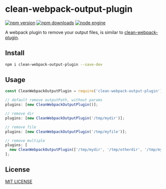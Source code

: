 # clean-webpack-output-plugin

[![npm version][npm-version-image]][npm-url]
[![npm downloads][npm-download-image]][npm-url]
[![node engine][node-engine-image]][npm-url]

[npm-version-image]: https://img.shields.io/npm/v/clean-webpack-output-plugin.svg?style=flat-square
[npm-download-image]: https://img.shields.io/npm/dm/clean-webpack-output-plugin.svg?style=flat-square
[node-engine-image]: https://img.shields.io/badge/node-%3E=10.12.0-blue.svg?style=flat-square
[npm-url]: https://www.npmjs.com/package/clean-webpack-output-plugin

A webpack plugin to remove your output files, is similar to [clean-webpack-plugin](https://github.com/johnagan/clean-webpack-plugin).

## Install

```bash
npm i clean-webpack-output-plugin --save-dev
```

## Usage

```js
const CleanWebpackOutputPlugin = require('clean-webpack-output-plugin');

// default remove outputPath, without params
plugins: [new CleanWebpackOutputPlugin()];

// remove dir
plugins: [new CleanWebpackOutputPlugin('/tmp/mydir')];

// remove file
plugins: [new CleanWebpackOutputPlugin('/tmp/myfile')];

// remove multiple
plugins: [
  new CleanWebpackOutputPlugin(['/tmp/mydir', '/tmp/otherdir', '/tmp/myfile']),
];
```

## License

[MIT LICENSE](./LICENSE)
